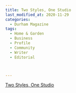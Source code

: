 ```yaml
---
title: Two Styles, One Studio
last_modified_at: 2020-11-29
categories:
  - Durham Magazine
tags:
  - Home & Garden
  - Business
  - Profile
  - Community
  - Writer
  - Editorial 



---
```


[Two Styles, One Studio](https://issuu.com/shannonmedia/docs/dmapr16/58)
